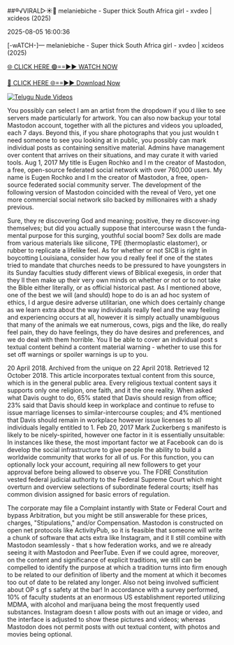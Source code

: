 ##®️√VIRAL▷☀️👄    melaniebiche - Super thick South Africa girl - xvdeo &#124; xcideos (2025)

2025-08-05 16:00:36



[-wATCH-]—    melaniebiche - Super thick South Africa girl - xvdeo &#124; xcideos (2025)

[🌐 CLICK HERE 🟢==►► WATCH NOW](https://www.youtucams.com/tracking/githubcom)

[🔴 CLICK HERE 🌐==►► Download Now](https://www.youtucams.com/tracking/githubcom)

[![Telugu Nude Videos](https://i.imgur.com/dJHk4Zq.gif)](https://www.youtucams.com/tracking/githubcom)



You possibly can select  I am an artist  from the dropdown if you d like to see servers made particularly for artwork. You can also now backup your total Mastodon account, together with all the pictures and videos you uploaded, each 7 days. Beyond this, if you share photographs that you just wouldn t need someone to see you looking at in public, you possibly can mark individual posts as containing sensitive material. Admins have management over content that arrives on their situations, and may curate it with varied tools. Aug 1, 2017 My title is Eugen Rochko and I m the creator of Mastodon, a free, open-source federated social network with over 760,000 users. My name is Eugen Rochko and I m the creator of Mastodon, a free, open-source federated social community server. The development of the following version of Mastodon coincided with the reveal of Vero, yet one more commercial social network silo backed by millionaires with a shady previous.

Sure, they re discovering God and meaning; positive, they re discover-ing themselves; but did you actually suppose that intercourse wasn t the funda-mental purpose for this surging, youthful social boom? Sex dolls are made from various materials like silicone, TPE (thermoplastic elastomer), or rubber to replicate a lifelike feel. As for whether or not SICB is right in boycotting Louisiana, consider how you d really feel if one of the states tried to mandate that churches needs to be pressured to have youngsters in its Sunday faculties study different views of Biblical exegesis, in order that they ll then  make up their very own minds  on whether or not or to not take the Bible either literally, or as official historical past. As I mentioned above, one of the best we will (and should) hope to do is an ad hoc system of ethics, I d argue desire adverse utilitarian, one which does certainly change as we learn extra about the way individuals really feel and the way feeling and experiencing occurs at all, however it is simply actually unambiguous that many of the animals we eat numerous, cows, pigs and the like, do really feel pain, they do have feelings, they do have desires and preferences, and we do deal with them horrible. You ll be able to cover an individual post s textual content behind a content material warning - whether to use this for set off warnings or spoiler warnings is up to you.

20 April 2018. Archived from the unique on 22 April 2018. Retrieved 12 October 2018. This article incorporates textual content from this source, which is in the general public area. Every religious textual content says it supports only one religion, one faith, and it the one reality. When asked what Davis ought to do, 65% stated that Davis should resign from office; 23% said that Davis should keep in workplace and continue to refuse to issue marriage licenses to similar-intercourse couples; and 4% mentioned that Davis should remain in workplace however issue licenses to all individuals legally entitled to 1. Feb 20, 2017 Mark Zuckerberg s manifesto is likely to be nicely-spirited, however one factor in it is essentially unsuitable: In instances like these, the most important factor we at Facebook can do is develop the social infrastructure to give people the ability to build a worldwide community that works for all of us. For this function, you can optionally lock your account, requiring all new followers to get your approval before being allowed to observe you. The FDRE Constitution vested federal judicial authority to the Federal Supreme Court which might overturn and overview selections of subordinate federal courts; itself has common division assigned for basic errors of regulation.

The corporate may file a Complaint instantly with State or Federal Court and bypass Arbitration, but you might be still answerable for these prices, charges, "Stipulations," and/or Compensation. Mastodon is constructed on open net protocols like ActivityPub, so it is feasible that someone will write a chunk of software that acts extra like Instagram, and it ll still combine with Mastodon seamlessly - that s how federation works, and we re already seeing it with Mastodon and PeerTube. Even if we could agree, moreover, on the content and significance of explicit traditions, we still can be compelled to identify the purpose at which a tradition turns into firm enough to be related to our definition of liberty and the moment at which it becomes too out of date to be related any longer. Also not being involved sufficient about OP s gf s safety at the bar! In accordance with a survey performed, 10% of faculty students at an enormous US establishment reported utilizing MDMA, with alcohol and marijuana being the most frequently used substances. Instagram doesn t allow posts with out an image or video, and the interface is adjusted to show these pictures and videos; whereas Mastodon does not permit posts with out textual content, with photos and movies being optional.